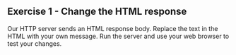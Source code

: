 ## Exercise 1 - Change the HTML response

Our HTTP server sends an HTML response body.
Replace the text in the HTML with your own message. Run the server and use your web browser to test your changes.